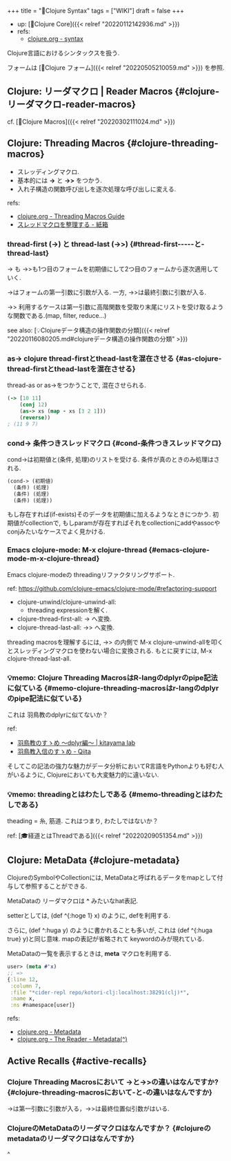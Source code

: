 +++
title = "📝Clojure Syntax"
tags = ["WIKI"]
draft = false
+++

-   up: [📂Clojure Core]({{< relref "20220112142936.md" >}})
-   refs:
    -   [clojure.org - syntax](https://www.clojure.org/guides/learn/syntax)

Clojure言語におけるシンタックスを扱う.

フォームは [📝Clojure フォーム]({{< relref "20220505210059.md" >}}) を参照.


## Clojure: リーダマクロ | Reader Macros {#clojure-リーダマクロ-reader-macros}

cf. [📝Clojure Macros]({{< relref "20220302111024.md" >}})


## Clojure: Threading Macros {#clojure-threading-macros}

-   スレッディングマクロ.
-   基本的には **->** と **->>** をつかう.
-   入れ子構造の関数呼び出しを逐次処理な呼び出しに変える.

refs:

-   [clojure.org - Threading Macros Guide](https://clojure.org/guides/threading_macros)
-   [スレッドマクロを整理する - 紙箱](https://boxofpapers.hatenablog.com/entry/threading_macros)


### thread-first (->) と thread-last (->>) {#thread-first-----と-thread-last}

-> も ->>も1つ目のフォームを初期値にして2つ目のフォームから逐次適用していく.

->はフォームの第一引数に引数が入る. 一方, ->>は最終引数に引数が入る.

->> 利用するケースは第一引数に高階関数を受取り末尾にリストを受け取るような関数である.(map, filter, reduce...)

see also: [💡Clojureデータ構造の操作関数の分類]({{< relref "20220116080205.md#clojureデータ構造の操作関数の分類" >}})


### as-> clojure thread-firstとthead-lastを混在させる {#as-clojure-thread-firstとthead-lastを混在させる}

thread-as or as->をつかうことで, 混在させられる.

```clojure
(-> [10 11]
    (conj 12)
    (as-> xs (map - xs [3 2 1]))
    (reverse))
; (11 9 7)
```


### cond-> 条件つきスレッドマクロ {#cond-条件つきスレッドマクロ}

cond->は初期値と(条件, 処理)のリストを受ける. 条件が真のときのみ処理はされる.

```clojure
(cond-> (初期値)
  (条件) (処理)
  (条件) (処理)
  (条件) (処理))
```

もし存在すれば(if-exists)そのデータを初期値に加えるようなときにつかう. 初期値がcollectionで, もしparamが存在すればそれをcollectionにaddやassocやconjみたいなケースでよく見かける.


### Emacs clojure-mode: M-x clojure-thread {#emacs-clojure-mode-m-x-clojure-thread}

Emacs clojure-modeの threadingリファクタリングサポート.

ref: <https://github.com/clojure-emacs/clojure-mode/#refactoring-support>

-   clojure-unwind/clojure-unwind-all:
    -   threading expressionを解く.
-   clojure-thread-first-all: -> へ変換.
-   clojure-thread-last-all: ->> へ変換.

threading macrosを理解するには,
->> の内側で M-x clojure-unwind-allを叩くとスレッディングマクロを使わない場合に変換される. もとに戻すには, M-x clojure-thread-last-all.


### 💡memo: Clojure Threading MacrosはR-langのdplyrのpipe記法に似ている {#memo-clojure-threading-macrosはr-langのdplyrのpipe記法に似ている}

これは 羽鳥教のdplyrに似てないか？

ref:

-   [羽鳥教のすゝめ ～dplyr編～ | kitayama lab](https://kitayamalab.wordpress.com/2016/05/16/%E7%BE%BD%E9%B3%A5%E6%95%99%E3%81%AE%E3%81%99%E3%82%9D%E3%82%81-%EF%BD%9Edplyr%E7%B7%A8%EF%BD%9E/)
-   [羽鳥教入信のすゝめ - Qiita](https://qiita.com/uri/items/a66b682507181baa0d50)

そしてこの記法の強力な魅力がデータ分析においてR言語をPythonよりも好む人がいるように, Clojureにおいても大変魅力的に違いない.


### 💡memo: threadingとはわたしである {#memo-threadingとはわたしである}

theading = 糸, 筋道. これはつまり, わたしではないか？

ref: [🎓経道とはThreadである]({{< relref "20220209051354.md" >}})


## Clojure: MetaData {#clojure-metadata}

ClojureのSymbolやCollectionには, MetaDataと呼ばれるデータをmapとして付与して参照することができる.

MetaDataの リーダマクロは **^** みたいなhat表記.

setterとしては, (def ^{:hoge 1} x) のように, defを利用する.

さらに, (def ^:huga y) のように書かれることも多いが, これは (def ^{:huga true} y)と同じ意味. mapの表記が省略されて keywordのみが現れている.

MetaDataの一覧を表示するときは, **meta** マクロを利用する.

```clojure
user> (meta #'x)
;; =>
{:line 12,
 :column 7,
 :file "*cider-repl repo/kotori-clj:localhost:38291(clj)*",
 :name x,
 :ns #namespace[user]}
```

refs:

-   [clojure.org - Metadata](https://clojure.org/reference/metadata)
-   [clojure.org - The Reader - Metadata(^)](https://clojure.org/reference/reader#_metadata)


## Active Recalls {#active-recalls}


### Clojure Threading Macrosにおいて ->と->>の違いはなんですか? {#clojure-threading-macrosにおいて-と-の違いはなんですか}

->は第一引数に引数が入る，->>は最終位置似引数がはいる.


### ClojureのMetaDataのリーダマクロはなんですか？ {#clojureのmetadataのリーダマクロはなんですか}

^

